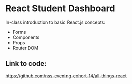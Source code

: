 # React Student Dashboard

In-class introduction to basic React.js concepts:
- Forms
- Components
- Props
- Router DOM

## Link to code: 

https://github.com/nss-evening-cohort-14/all-things-react
